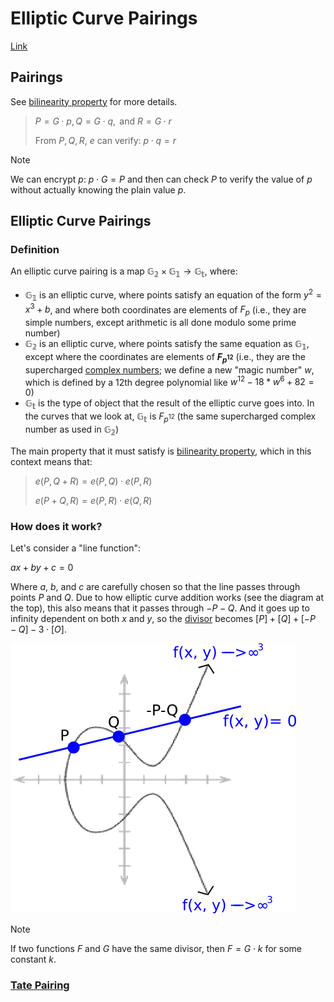 # Elliptic Curve Pairings

[Link](https://crypto.stanford.edu/pbc/notes/elliptic/divisor.html)

## Pairings

See [bilinearity property](pairings_or_bilinear_map.md) for more details.

> $P = G \cdot p, Q = G \cdot q, \text{ and } R = G \cdot r$
>
> From $P, Q, R$, $e$ can verify: $p \cdot q = r$

> [!NOTE]  
> We can encrypt $p$: $p \cdot G = P$ and then can check $P$ to verify the value of $p$ without actually knowing the
> plain value $p$.

## Elliptic Curve Pairings

### Definition

An elliptic curve pairing is a map $\mathbb{G_2} \times \mathbb{G_1} \rightarrow
\mathbb{G_t}$, where:

- $\mathbb{G_1}$ is an elliptic curve, where points satisfy an equation of the form $y^2 = x^3 + b$, and where both
  coordinates
  are elements of $F_p$ (i.e., they are simple numbers, except arithmetic is all done modulo some prime number)
- $\mathbb{G_2}$ is an elliptic curve, where points satisfy the same equation as $\mathbb{G_1}$, except where the
  coordinates are elements of
  **$F_{p^{12}}$** (i.e., they are the supercharged [complex numbers](quadratic_field.md); we define a new "magic number"
  $w$, which is defined by a 12th degree polynomial like $w^{12} - 18 * w^6 + 82 = 0$)
- $\mathbb{G_t}$ is the type of object that the result of the elliptic curve goes into. In the curves that we look at,
  $\mathbb{G_t}$ is
  $F_{p^{12}}$ (the same supercharged complex number as used in $\mathbb{G_2}$)

The main property that it must satisfy is [bilinearity property](pairings_or_bilinear_map.md), which in this context
means that:

> $e(P, Q + R) = e(P, Q) \cdot e(P, R)$
>
> $e(P + Q, R) = e(P, R) \cdot e(Q, R)$

### How does it work?

Let's consider a "line function":

$ax + by + c = 0$

Where $a$, $b$, and $c$ are carefully chosen so that the line passes through points $P$ and $Q$. Due to how elliptic
curve addition works (see the diagram at the top), this also means that it passes through $-P-Q$. And it goes up to
infinity dependent on both $x$ and $y$, so the [divisor](divisor.md) becomes $[P] + [Q] + [-P-Q] - 3 \cdot [O]$.

![Line Function](attachments/line_function.png)

> [!NOTE]  
> If two functions $F$ and $G$ have the same divisor, then $F = G \cdot k$ for some constant $k$.

### [Tate Pairing](tate_pairing.md)
